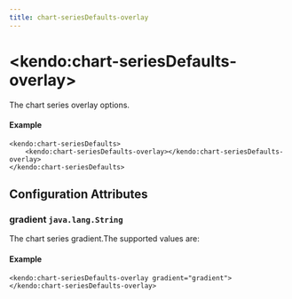 ```yaml
---
title: chart-seriesDefaults-overlay
---
```


# \<kendo:chart-seriesDefaults-overlay\>

The chart series overlay options.

#### Example
    <kendo:chart-seriesDefaults>
        <kendo:chart-seriesDefaults-overlay></kendo:chart-seriesDefaults-overlay>
    </kendo:chart-seriesDefaults>

## Configuration Attributes

### gradient `java.lang.String`

The chart series gradient.The supported values are:

#### Example
    <kendo:chart-seriesDefaults-overlay gradient="gradient">
    </kendo:chart-seriesDefaults-overlay>

